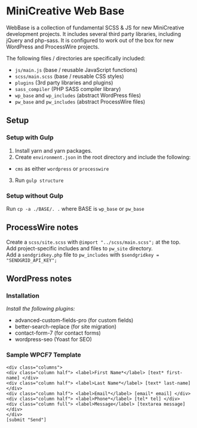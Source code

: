 # MiniCreative Web Base

WebBase is a collection of fundamental SCSS & JS for new MiniCreative development projects. It includes several third party libraries, including jQuery and php-sass. It is configured to work out of the box for new WordPress and ProcessWire projects.

The following files / directories are specifically included:
* `js/main.js` (base / reusable JavaScript functions)
* `scss/main.scss` (base / reusable CSS styles)
* `plugins` (3rd party libraries and plugins)
* `sass_compiler` (PHP SASS compiler library)
* `wp_base` and `wp_includes` (abstract WordPress files)
* `pw_base` and `pw_includes` (abstract ProcessWire files)

## Setup

### Setup with Gulp
1. Install yarn and yarn packages.  
2. Create `environment.json` in the root directory and include the following:
* `cms` as either `wordpress` or `processwire`
3. Run `gulp structure`

### Setup without Gulp
Run `cp -a ./BASE/. .` where BASE is `wp_base` or `pw_base`

## ProcessWire notes

Create a `scss/site.scss` with `@import "../scss/main.scss";` at the top.  
Add project-specific includes and files to `pw_site` directory.  
Add a `sendgridkey.php` file to `pw_includes` with `$sendgridkey = "SENDGRID_API_KEY";`  

## WordPress notes

### Installation

*Install the following plugins:*  
* advanced-custom-fields-pro (for custom fields)
* better-search-replace (for site migration)
* contact-form-7 (for contact forms)
* wordpress-seo (Yoast for SEO)

### Sample WPCF7 Template
```
<div class="columns">
<div class="column half"> <label>First Name*</label> [text* first-name] </div>
<div class="column half"> <label>Last Name*</label> [text* last-name] </div>
<div class="column half"> <label>Email*</label> [email* email] </div>
<div class="column half"> <label>Phone*</label> [tel* tel] </div>
<div class="column full"> <label>Message</label> [textarea message] </div>
</div>
[submit "Send"]
```